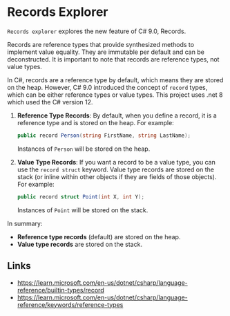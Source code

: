 # Records Explorer

`Records explorer` explores the new feature of C# 9.0, Records.

Records are reference types that provide synthesized methods to implement value equality. They are immutable per default and can be deconstructed. It is important to note that records are reference types, not value types.

In C#, records are a reference type by default, which means they are stored on the heap. However, C# 9.0 introduced the concept of `record` types, which can be either reference types or value types. This project uses .net 8 which used the C# version 12.

1. **Reference Type Records**: By default, when you define a record, it is a reference type and is stored on the heap. For example:

    ```csharp
    public record Person(string FirstName, string LastName);
    ```

    Instances of `Person` will be stored on the heap.

2. **Value Type Records**: If you want a record to be a value type, you can use the `record struct` keyword. Value type records are stored on the stack (or inline within other objects if they are fields of those objects). For example:

    ```csharp
    public record struct Point(int X, int Y);
    ```

    Instances of `Point` will be stored on the stack.

In summary:
- **Reference type records** (default) are stored on the heap.
- **Value type records** are stored on the stack.

## Links
- https://learn.microsoft.com/en-us/dotnet/csharp/language-reference/builtin-types/record
- https://learn.microsoft.com/en-us/dotnet/csharp/language-reference/keywords/reference-types
